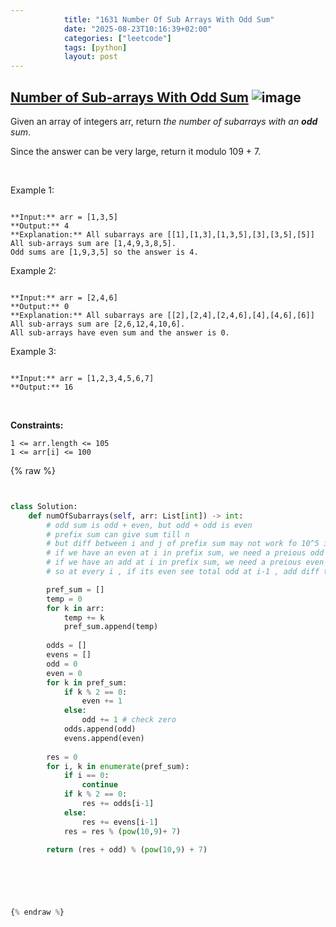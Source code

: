 ```yaml
---
            title: "1631 Number Of Sub Arrays With Odd Sum"
            date: "2025-08-23T10:16:39+02:00"
            categories: ["leetcode"]
            tags: [python]
            layout: post
---
```

            
## [Number of Sub-arrays With Odd Sum](https://leetcode.com/problems/number-of-sub-arrays-with-odd-sum) ![image](https://img.shields.io/badge/Difficulty-Medium-orange)

Given an array of integers arr, return *the number of subarrays with an **odd** sum*.

Since the answer can be very large, return it modulo 109 + 7.

 

Example 1:

```

**Input:** arr = [1,3,5]
**Output:** 4
**Explanation:** All subarrays are [[1],[1,3],[1,3,5],[3],[3,5],[5]]
All sub-arrays sum are [1,4,9,3,8,5].
Odd sums are [1,9,3,5] so the answer is 4.

```

Example 2:

```

**Input:** arr = [2,4,6]
**Output:** 0
**Explanation:** All subarrays are [[2],[2,4],[2,4,6],[4],[4,6],[6]]
All sub-arrays sum are [2,6,12,4,10,6].
All sub-arrays have even sum and the answer is 0.

```

Example 3:

```

**Input:** arr = [1,2,3,4,5,6,7]
**Output:** 16

```

 

**Constraints:**

	1 <= arr.length <= 105
	1 <= arr[i] <= 100

{% raw %}


```python


class Solution:
    def numOfSubarrays(self, arr: List[int]) -> int:
        # odd sum is odd + even, but odd + odd is even
        # prefix sum can give sum till n
        # but diff between i and j of prefix sum may not work fo 10^5 input
        # if we have an even at i in prefix sum, we need a preious odd
        # if we have an add at i in prefix sum, we need a preious even
        # so at every i , if its even see total odd at i-1 , add diff to result

        pref_sum = []
        temp = 0
        for k in arr:
            temp += k
            pref_sum.append(temp)
        
        odds = []
        evens = []
        odd = 0
        even = 0
        for k in pref_sum:
            if k % 2 == 0:
                even += 1
            else:
                odd += 1 # check zero
            odds.append(odd)
            evens.append(even)
        
        res = 0
        for i, k in enumerate(pref_sum):
            if i == 0:
                continue
            if k % 2 == 0:
                res += odds[i-1]
            else:
                res += evens[i-1]
            res = res % (pow(10,9)+ 7)

        return (res + odd) % (pow(10,9) + 7)
        


        


{% endraw %}
```
